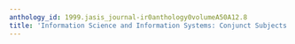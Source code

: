 ```yaml
---
anthology_id: 1999.jasis_journal-ir0anthology0volumeA50A12.8
title: 'Information Science and Information Systems: Conjunct Subjects Disjunct Disciplines'
---
```

